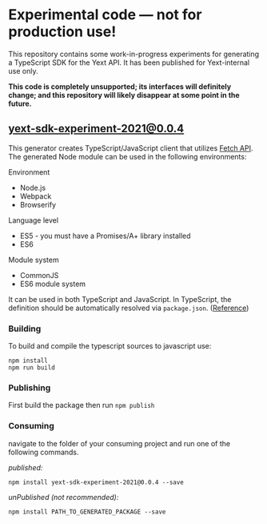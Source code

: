 # Experimental code — not for production use!

This repository contains some work-in-progress experiments for
generating a TypeScript SDK for the Yext API. It has been published for
Yext-internal use only.

**This code is completely unsupported; its interfaces will definitely
change; and this repository will likely disappear at some point in the
future.**

## yext-sdk-experiment-2021@0.0.4

This generator creates TypeScript/JavaScript client that utilizes [Fetch API](https://fetch.spec.whatwg.org/). The generated Node module can be used in the following environments:

Environment
* Node.js
* Webpack
* Browserify

Language level
* ES5 - you must have a Promises/A+ library installed
* ES6

Module system
* CommonJS
* ES6 module system

It can be used in both TypeScript and JavaScript. In TypeScript, the definition should be automatically resolved via `package.json`. ([Reference](http://www.typescriptlang.org/docs/handbook/typings-for-npm-packages.html))

### Building

To build and compile the typescript sources to javascript use:
```
npm install
npm run build
```

### Publishing

First build the package then run ```npm publish```

### Consuming

navigate to the folder of your consuming project and run one of the following commands.

_published:_

```
npm install yext-sdk-experiment-2021@0.0.4 --save
```

_unPublished (not recommended):_

```
npm install PATH_TO_GENERATED_PACKAGE --save
